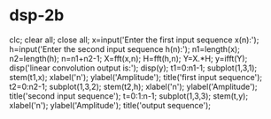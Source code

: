 # dsp-2b
 clc; 
clear all; 
close all; 
x=input('Enter the first input sequence x(n):'); 
h=input('Enter the second input sequence h(n):'); 
n1=length(x); 
n2=length(h); 
n=n1+n2-1; 
X=fft(x,n); 
H=fft(h,n); 
Y=X.*H; 
y=ifft(Y); 
disp('linear convolution output is:'); 
disp(y); 
t1=0:n1-1; 
subplot(1,3,1); 
stem(t1,x); 
xlabel('n'); 
ylabel('Amplitude'); 
title('first input sequence'); 
t2=0:n2-1; 
subplot(1,3,2); 
stem(t2,h); 
xlabel('n'); 
ylabel('Amplitude'); 
title('second input sequence'); 
t=0:1:n-1; 
subplot(1,3,3); 
stem(t,y); 
xlabel('n'); 
ylabel('Amplitude'); 
title('output sequence');
